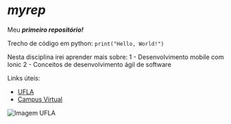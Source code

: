 # ***myrep***

Meu ***primeiro repositório!***

Trecho de código em python:
`print("Hello, World!")`

Nesta disciplina irei aprender mais sobre:
1 - Desenvolvimento mobile com Ionic
2 - Conceitos de desenvolvimento ágil de software

Links úteis: 
* [UFLA](https://www.ufla.com.br)
* [Campus Virtual](https://www.campusvirtual.ufla.br)

![Imagem UFLA](https://i.em.com.br/ulJBDC2bBd7RZgmGhW3bho9gTpY=/790x/smart/imgsapp.em.com.br/app/noticia_127983242361/2020/12/08/1218582/20201208172525626706i.jpg)
